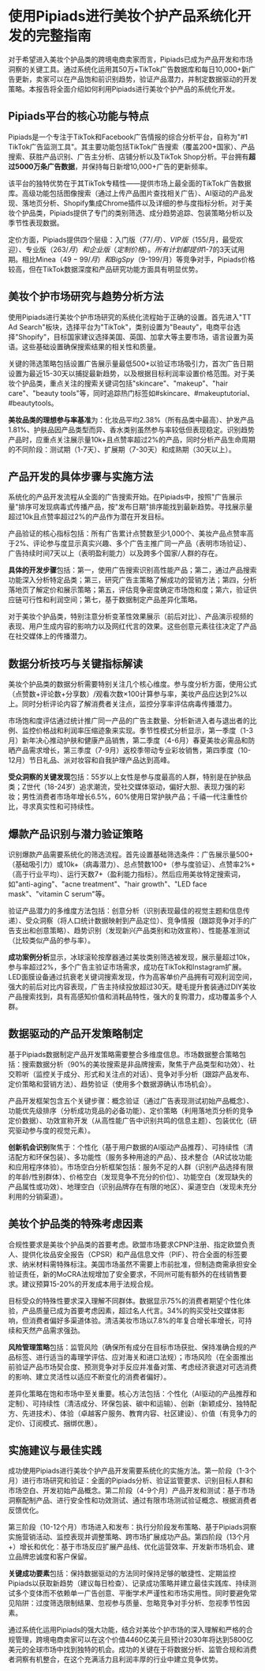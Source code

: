# 使用Pipiads进行美妆个护产品系统化开发的完整指南

对于希望进入美妆个护品类的跨境电商卖家而言，Pipiads已成为产品开发和市场洞察的关键工具。通过系统化运用其50万+TikTok广告数据库和每日10,000+新广告更新，卖家可以在产品饱和前识别趋势，验证产品潜力，并制定数据驱动的开发策略。本报告将全面介绍如何利用Pipiads进行美妆个护产品的系统化开发。

## Pipiads平台的核心功能与特点

Pipiads是一个专注于TikTok和Facebook广告情报的综合分析平台，自称为"#1 TikTok广告监测工具"。其主要功能包括TikTok广告搜索（覆盖200+国家）、产品搜索、获胜产品识别、广告主分析、店铺分析以及TikTok Shop分析。平台拥有**超过5000万条广告数据**，并保持每日新增10,000+广告的更新频率。

该平台的独特优势在于其TikTok专精性——提供市场上最全面的TikTok广告数据库。高级功能包括图像搜索（通过上传产品图片查找相关广告）、AI驱动的产品发现、落地页分析、Shopify集成Chrome插件以及详细的参与度指标分析。对于美妆个护品类，Pipiads提供了专门的类别筛选、成分趋势追踪、包装策略分析以及季节性表现数据。

定价方面，Pipiads提供四个层级：入门版（$77/月）、VIP版（$155/月，最受欢迎）、专业版（$263/月）和企业版（定制价格）。所有计划都提供$1-7的3天试用期。相比Minea（$49-99/月）和BigSpy（$9-199/月）等竞争对手，Pipiads价格较高，但在TikTok数据深度和产品研究功能方面具有明显优势。

## 美妆个护市场研究与趋势分析方法

使用Pipiads进行美妆个护市场研究的系统化流程始于正确的设置。首先进入"TT Ad Search"板块，选择平台为"TikTok"，类别设置为"Beauty"，电商平台选择"Shopify"，目标国家建议选择美国、英国、加拿大等主要市场，语言设置为英语。这些基础设置确保搜索结果的相关性和质量。

关键的筛选策略包括设置广告展示量最低500+以验证市场吸引力，首次广告日期设置为最近15-30天以捕捉最新趋势，以及根据目标利润率设置价格范围。对于美妆个护品类，重点关注的搜索关键词包括"skincare"、"makeup"、"hair care"、"beauty tools"等，同时追踪热门标签如#skincare、#makeuptutorial、#beautytools。

**美妆品类的理想参与率基准**为：化妆品平均2.38%（所有品类中最高）、护发产品1.81%、护肤品因产品类型而异、香水类别虽然参与率较低但表现稳定。识别趋势产品时，应重点关注展示量10k+且点赞率超过2%的产品，同时分析产品生命周期的不同阶段：测试期（1-7天）、扩展期（7-30天）和成熟期（30天以上）。

## 产品开发的具体步骤与实施方法

系统化的产品开发流程从全面的广告搜索开始。在Pipiads中，按照"广告展示量"排序可发现病毒式传播产品，按"发布日期"排序能找到最新趋势。寻找展示量超过10k且点赞率超过2%的产品作为潜在开发目标。

产品验证的核心指标包括：所有广告累计点赞数至少1,000个、美妆产品点赞率高于2%、评论参与度显示真实兴趣、多个广告主推广同一产品（表明市场验证）、广告持续时间7天以上（表明盈利能力）以及跨多个国家/人群的存在。

**具体的开发步骤**包括：第一，使用广告搜索识别高性能产品；第二，通过产品搜索功能深入分析特定品类；第三，研究广告主策略了解成功的营销方法；第四，分析落地页了解定价和展示策略；第五，评估竞争密度确定市场饱和度；第六，验证供应链可行性和利润空间；第七，基于数据制定产品差异化策略。

对于美妆个护品类，特别注意分析变革性效果展示（前后对比）、产品演示视频的表现、用户生成内容的影响力以及网红代言的效果。这些创意元素往往决定了产品在社交媒体上的传播潜力。

## 数据分析技巧与关键指标解读

美妆个护品类的数据分析需要特别关注几个核心维度。参与度分析方面，使用公式（点赞数+评论数+分享数）/观看次数×100计算参与率，美妆产品应达到2%以上。同时分析评论内容了解消费者关注点，监控分享率评估病毒传播潜力。

市场饱和度评估通过统计推广同一产品的广告主数量、分析新进入者与退出者的比例、监控价格战和利润率压缩迹象来实现。季节性模式分析显示，第一季度（1-3月）新年决心推动护肤和健康产品销售，第二季度（4-6月）春夏美妆必需品和防晒产品需求增长，第三季度（7-9月）返校季带动专业彩妆销售，第四季度（10-12月）节日礼品、派对妆容和自我护理产品达到高峰。

**受众洞察的关键发现**包括：55岁以上女性是参与度最高的人群，特别是在护肤品类；Z世代（18-24岁）追求潮流，受社交媒体驱动，偏好大胆、表现力强的彩妆；男性消费者市场年增长6.5%，60%使用日常护肤产品；千禧一代注重性价比，寻求真实性和可持续性。

## 爆款产品识别与潜力验证策略

识别爆款产品需要系统化的筛选流程。首先设置基础筛选条件：广告展示量500+（基础吸引力）或10k+（病毒潜力）、总点赞数100+（参与度验证）、点赞率2%+（高于行业平均）、运行天数7+（盈利能力指标）。然后应用美妆特定搜索词，如"anti-aging"、"acne treatment"、"hair growth"、"LED face mask"、"vitamin C serum"等。

验证产品潜力的多维度方法包括：创意分析（识别表现最佳的视觉主题和信息传递）、受众洞察（将人口统计数据映射到产品定位）、竞争情报（跟踪竞争对手的广告支出和创意策略）、趋势识别（发现新兴产品类别和功效宣称）、性能基准测试（比较类似产品的参与率）。

**成功案例分析**显示，冰球滚轮按摩器通过美妆类别筛选被发现，展示量超过10k，参与率超过2%，多个广告主验证市场需求，成功在TikTok和Instagram扩展。LED面膜设备通过抗衰老关键词搜索发现，作为高客单价产品拥有可观利润空间，强大的前后对比内容表现，广告主持续投放超过30天。睫毛提升套装通过DIY美妆产品搜索找到，具有高感知价值和消耗品特性，强大的复购潜力，成功覆盖多个人群。

## 数据驱动的产品开发策略制定

基于Pipiads数据制定产品开发策略需要整合多维度信息。市场数据整合策略包括：搜索数据分析（90%的美妆搜索是非品牌搜索，聚焦于产品类型和功效）、社交聆听（监控关于成分、形式和关注点的对话）、竞争对手分析（跟踪产品发布、定价策略和营销方法）、趋势验证（使用多个数据源确认市场机会）。

产品开发框架包含五个关键步骤：概念验证（通过广告表现测试初始产品概念）、功能优先级排序（分析成功竞品的必备功能）、定价策略（利用落地页分析的竞争定价数据）、功效宣称开发（从高性能广告中识别共鸣的信息主题）、包装优化（研究驱动参与度的视觉元素）。

**创新机会识别**聚焦于：个性化（基于用户数据的AI驱动产品推荐）、可持续性（清洁配方和环保包装）、多功能性（服务多种用途的产品）、技术整合（AR试妆功能和应用程序体验）。市场空白分析框架包括：服务不足的人群（识别产品选择有限的年龄/性别群体）、价格空白（发现竞争不充分的价位）、功能空白（发现缺失的产品属性或功效）、地理空白（识别品牌存在有限的地区）、渠道空白（发现未充分利用的分销渠道）。

## 美妆个护品类的特殊考虑因素

合规性要求是美妆个护品类的首要考虑。欧盟市场要求CPNP注册、指定欧盟负责人、提供化妆品安全报告（CPSR）和产品信息文件（PIF）、符合全面的标签要求、纳米材料需特殊标注。美国市场虽然不需要上市前批准，但制造商需承担安全验证责任，新的MoCRA法规增加了安全要求，不同州可能有额外的在线销售要求。建议预算15-20%的开发成本用于法规合规。

目标受众的特殊性要求深入理解不同群体。数据显示75%的消费者期望个性化体验，产品质量已成为首要考虑因素，超过名人代言。34%的购买受社交媒体影响，但消费者偏好多渠道体验。清洁美妆市场以7.8%的年复合增长率增长，可持续和天然产品需求强劲。

**风险管理策略**包括：监管风险（确保所有成分在目标市场获批、保持准确合规的产品标签、进行适当的毒理学评估、应对海关和进口法规）；市场风险（在全面推出前验证产品市场契合度、预测竞争对手反应并准备对策、考虑经济衰退对可选消费的影响、建立灵活性以适应不断变化的消费者偏好）。

差异化策略在饱和市场中至关重要。核心方法包括：个性化（AI驱动的产品推荐和定制）、可持续性（清洁成分、环保包装、碳中和运输）、创新（新颖成分、独特配方、先进技术）、体验（卓越客户服务、教育内容、社区建设）、价值（有竞争力的定价、订阅模式、捆绑优惠）。

## 实施建议与最佳实践

成功使用Pipiads进行美妆个护产品开发需要系统化的实施方法。第一阶段（1-3个月）进行市场研究和验证：全面的Pipiads分析、验证监管要求、识别目标人群和市场空白、开发初始产品概念。第二阶段（4-9个月）产品开发和测试：基于市场洞察配制产品、进行安全性和功效测试、通过有限市场测试验证概念、根据消费者反馈优化。

第三阶段（10-12个月）市场进入和发布：执行分阶段发布策略、基于Pipiads洞察实施营销活动、监控表现并调整策略、跨市场扩展成功产品。第四阶段（13个月+）增长和优化：基于市场反应扩展产品线、优化运营效率、开发新市场机会、建立品牌忠诚度和客户保留。

**关键成功要素**包括：保持数据驱动的方法同时保持足够的敏捷性、定期监控Pipiads以获取新趋势（建议每日检查）、记录成功策略并建立最佳实践库、持续测试多个变体而不依赖单一广告创意、平衡学术严谨性和市场实用性。同时要避免常见陷阱：过度筛选限制结果、忽视参与质量、忽略竞争对手分析、忽视季节性因素。

通过系统化运用Pipiads的强大功能，结合对美妆个护市场的深入理解和严格的合规管理，跨境电商卖家可以在这个价值4460亿美元且预计2030年将达到5800亿美元的全球市场中找到独特的机会。成功的关键在于将数据分析、监管合规和消费者洞察有机整合，在这个充满活力且利润丰厚的行业中建立竞争优势。
